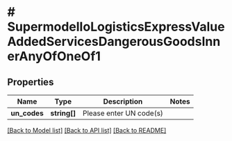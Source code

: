 # # SupermodelIoLogisticsExpressValueAddedServicesDangerousGoodsInnerAnyOfOneOf1

## Properties

Name | Type | Description | Notes
------------ | ------------- | ------------- | -------------
**un_codes** | **string[]** | Please enter UN code(s) |

[[Back to Model list]](../../README.md#models) [[Back to API list]](../../README.md#endpoints) [[Back to README]](../../README.md)
